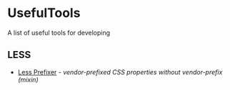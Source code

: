 # UsefulTools
A list of useful tools for developing

## LESS
- [Less Prefixer](http://lessprefixer.com/) - *vendor-prefixed CSS properties without vendor-prefix (mixin)*
